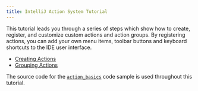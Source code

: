 ```yaml
---
title: IntelliJ Action System Tutorial
---
```

<!-- Copyright 2000-2020 JetBrains s.r.o. and other contributors. Use of this source code is governed by the Apache 2.0 license that can be found in the LICENSE file. -->

This tutorial leads you through a series of steps which show how to create, register, and customize custom actions and action groups.
By registering actions, you can add your own menu items, toolbar buttons and keyboard shortcuts to the IDE user interface.
* [Creating Actions](action_system/working_with_custom_actions.md)
* [Grouping Actions](action_system/grouping_action.md)


The source code for the [`action_basics`](https://github.com/JetBrains/intellij-sdk-code-samples/tree/master/action_basics) code sample is used throughout this tutorial.




